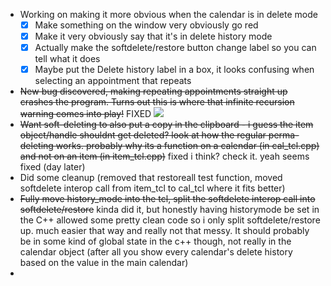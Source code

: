 - Working on making it more obvious when the calendar is in delete mode
	- [x] Make something on the window very obviously go red
	- [x] Make it very obviously say that it's in delete history mode
	- [x] Actually make the softdelete/restore button change label so you can tell what it does
	- [x] Maybe put the Delete history label in a box, it looks confusing when selecting an appointment that repeats
- ~~New bug discovered, making repeating appointments straight up crashes the program. Turns out this is where that infinite recursion warning comes into play!~~ FIXED
![](Pasted%20image%2020240206112055.png)
- ~~Want soft-deleting to also put a copy in the clipboard - i guess the item object/handle shouldnt get deleted? look at how the regular perma-deleting works. probably why its a function on a calendar (in cal_tcl.cpp) and not on an item (in item_tcl.cpp)~~ fixed i think? check it. yeah seems fixed (day later)
- Did some cleanup (removed that restoreall test function, moved softdelete interop call from item_tcl to cal_tcl where it fits better)
- ~~Fully move history_mode into the tcl, split the softdelete interop call into softdelete/restore~~ kinda did it, but honestly having historymode be set in the C++ allowed some pretty clean code so i only split softdelete/restore up. much easier that way and really not that messy. It should probably be in some kind of global state in the c++ though, not really in the calendar object (after all you show every calendar's delete history based on the value in the main calendar)
- 
